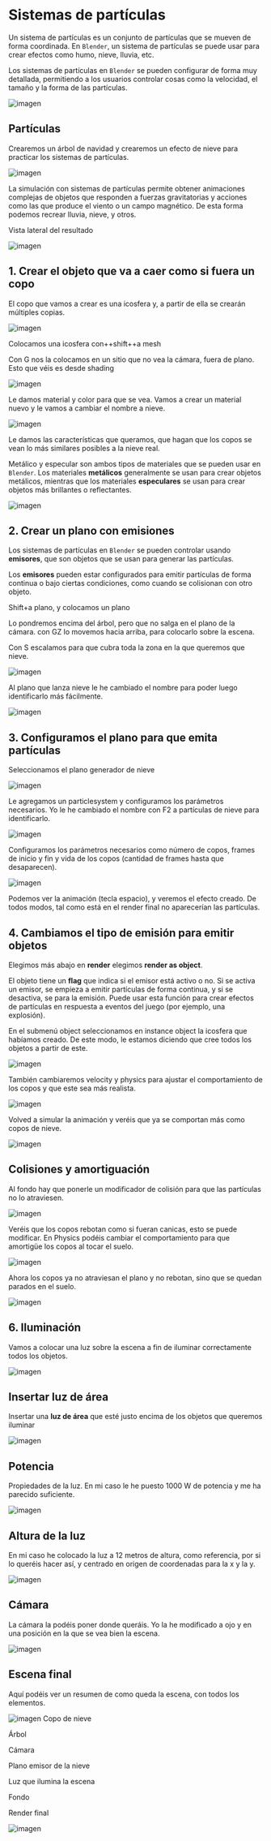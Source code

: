 # Sistemas de partículas

Un sistema de partículas es un conjunto de partículas que se mueven de forma coordinada. En ``Blender``, un sistema de partículas se puede usar para crear efectos como humo, nieve, lluvia, etc.

Los sistemas de partículas en ``Blender`` se pueden configurar de forma muy detallada, permitiendo a los usuarios controlar cosas como la velocidad, el tamaño y la forma de las partículas.

![imagen](media/image1.png)

## Partículas

Crearemos un árbol de navidad y crearemos un efecto de nieve para practicar los sistemas de partículas.

![imagen](media/image2.png)

La simulación con sistemas de partículas permite obtener animaciones complejas de objetos que responden a fuerzas gravitatorias y acciones como las que produce el viento o un campo magnético. De esta forma podemos recrear lluvia, nieve, y otros.

Vista lateral del resultado

![imagen](media/image3.png)

## 1. Crear el objeto que va a caer como si fuera un copo

El copo que vamos a crear es una icosfera y, a partir de ella se crearán múltiples copias.

![imagen](media/image4.png)

Colocamos una icosfera con++shift++a mesh

Con G nos la colocamos en un sitio que no vea la cámara,  fuera de plano. Esto que véis es desde  shading

![imagen](media/image4.png)

Le damos material y color para que se vea. Vamos a crear un material nuevo y le vamos a cambiar el nombre a nieve.

![imagen](media/image5.png)

Le damos las características que queramos, que hagan que los copos se vean lo más similares posibles a la nieve real.

Metálico y especular son ambos tipos de materiales que se pueden usar en ``Blender``. Los materiales **metálicos** generalmente se usan para crear objetos metálicos, mientras que los materiales **especulares** se usan para crear objetos más brillantes o reflectantes.

![imagen](media/image6.png)

## 2. Crear un plano con emisiones

Los sistemas de partículas en ``Blender`` se pueden controlar usando **emisores**, que son objetos que se usan para generar las partículas.

Los **emisores** pueden estar configurados para emitir partículas de forma continua o bajo ciertas condiciones, como cuando se colisionan con otro objeto.

Shift+a plano, y colocamos un plano

Lo pondremos encima del árbol, pero que no salga en el plano de la cámara. con GZ lo movemos hacia arriba, para colocarlo sobre la escena.

Con S escalamos para que cubra toda la zona en la que queremos que nieve.

![imagen](media/image7.png)

Al plano que lanza nieve le he cambiado el nombre para poder luego identificarlo más fácilmente.

![imagen](media/image8.png)

## 3. Configuramos el plano para que emita partículas

Seleccionamos el plano generador de nieve

![imagen](media/image8.png)

Le agregamos un particlesystem y configuramos los parámetros necesarios. Yo le he cambiado el nombre con F2 a partículas de nieve para identificarlo.

![imagen](media/image9.png)

Configuramos los parámetros necesarios como número de copos, frames de inicio y fin y vida de los copos (cantidad de frames hasta que desaparecen).

![imagen](media/image10.png)

Podemos ver la animación (tecla espacio), y veremos el efecto creado. De todos modos, tal como está en el render final no aparecerían las partículas.

## 4. Cambiamos el tipo de emisión para emitir objetos


Elegimos más abajo en **render** elegimos **render as object**.

El objeto tiene un **flag** que indica si el emisor está activo o no. Si se activa un emisor, se empieza a emitir partículas de forma continua, y si se desactiva, se para la emisión. Puede usar esta función para crear efectos de partículas en respuesta a eventos del juego (por ejemplo, una explosión).

En el submenú object seleccionamos en instance object la icosfera que habíamos creado. De este modo, le estamos diciendo que cree todos los objetos a partir de este.

![imagen](media/image11.png)

También cambiaremos velocity y physics para ajustar el comportamiento de los copos  y que este sea más realista.

![imagen](media/image12.png)

Volved a simular la animación y veréis que ya se comportan más como copos de nieve.

![imagen](media/image13.png)

## Colisiones y amortiguación

Al fondo hay que ponerle un modificador de colisión para que las partículas no lo atraviesen.

![imagen](media/image14.png)

Veréis que los copos rebotan como si fueran canicas, esto se puede modificar. En Physics podéis cambiar el comportamiento para que amortigüe los copos al tocar el suelo.

![imagen](media/image15.png)

Ahora los copos ya no atraviesan el plano y no rebotan, sino que se quedan parados en el suelo.

![imagen](media/image16.png)

## 6. Iluminación

Vamos a colocar una luz sobre la escena a fin de iluminar correctamente todos los objetos.

![imagen](media/image17.png)

## Insertar luz de área

Insertar una **luz de área** que esté justo encima de los objetos que queremos iluminar

![imagen](media/image18.png)

## Potencia

Propiedades de la luz. En mi caso le he puesto 1000 W de potencia y me ha parecido  suficiente.

![imagen](media/image19.png)

## Altura de la luz

En mi caso he colocado la luz a 12 metros de altura, como referencia, por si lo queréis hacer así, y centrado en origen de coordenadas para la x y la y.

![imagen](media/image20.png)

## Cámara

La cámara la podéis poner donde queráis. Yo la he modificado a ojo y en una posición en la que se vea bien la escena.

![imagen](media/image21.png)

## Escena final

Aquí podéis ver un resumen de como queda la escena, con todos los elementos.

![imagen](media/image22.png)
Copo de nieve

Árbol

Cámara

Plano emisor de la nieve

Luz que ilumina la escena

Fondo

Render final

![imagen](media/image24.png)